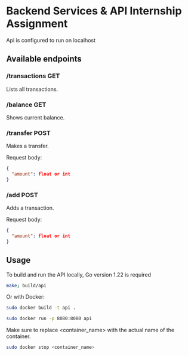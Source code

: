 # Backend Services & API Internship Assignment

Api is configured to run on localhost

## Available endpoints

### /transactions GET

Lists all transactions.

### /balance GET

Shows current balance.

### /transfer POST

Makes a transfer.

Request body:
```json
{
  "amount": float or int
}
```

### /add POST
Adds a transaction.

Request body:
```json
{
  "amount": float or int
}
```

## Usage
To build and run the API locally, Go version 1.22 is required
```bash
make; build/api
```

Or with Docker:
```bash
sudo docker build -t api .

sudo docker run -p 8080:8080 api
```

Make sure to replace <container_name> with the actual name of the container.
```bash
sudo docker stop <container_name>
```